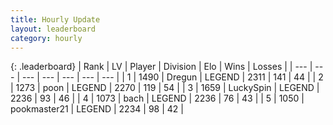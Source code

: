 ```yaml
---
title: Hourly Update
layout: leaderboard
category: hourly
---
```


{: .leaderboard}
| Rank | LV | Player | Division | Elo | Wins | Losses |
| --- | --- | --- | --- | --- | --- | --- |
| <span data-change="0">1</span> | 1490 | <span title="ID: 337810">Dregun</span> | LEGEND | <span data-change="0">2311</span> | <span data-change="0">141</span> | <span data-change="0">44</span> |
| <span data-change="0">2</span> | 1273 | <span title="ID: 540690">poon</span> | LEGEND | <span data-change="0">2270</span> | <span data-change="0">119</span> | <span data-change="0">54</span> |
| <span data-change="0">3</span> | 1659 | <span title="ID: 498412">LuckySpin</span> | LEGEND | <span data-change="0">2236</span> | <span data-change="0">93</span> | <span data-change="0">46</span> |
| <span data-change="0">4</span> | 1073 | <span title="ID: 281795">bach</span> | LEGEND | <span data-change="0">2236</span> | <span data-change="0">76</span> | <span data-change="0">43</span> |
| <span data-change="0">5</span> | 1050 | <span title="ID: 652474">pookmaster21</span> | LEGEND | <span data-change="0">2234</span> | <span data-change="0">98</span> | <span data-change="0">42</span> |